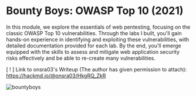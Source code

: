 # Bounty Boys: OWASP Top 10 (2021)

In this module, we explore the essentials of web pentesting, focusing on the classic OWASP Top 10 vulnerabilities. Through the labs I built, you'll gain hands-on experience in identifying and exploiting these vulnerabilities, with detailed documentation provided for each lab. By the end, you'll emerge equipped with the skills to assess and mitigate web application security risks effectively and be able to re-create many vulnerabilities.

[ ! ] Link to onsra03's Writeup (The author has given permission to attach): https://hackmd.io/@onsra03/HkgRQ_ZkR

![bountyboys](https://github.com/Forgebreaker/OWASP_Top_10_2021/assets/112708857/739fd818-ca5d-489b-aa21-a4a4fc78895e)

